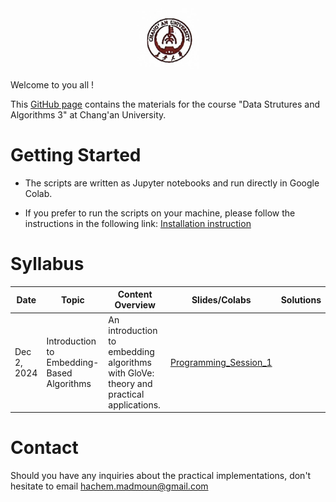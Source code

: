 <div align="center">
    <img src="./images/logo_Changan.png" alt="Logo" width="20%"/>
</div>

Welcome to you all !

This [GitHub page](https://hm-ai.github.io/Data_Structures_Algorithms/) contains the materials for the course "Data Strutures and Algorithms 3" at Chang'an University.

# Getting Started
* The scripts are written as Jupyter notebooks and run directly in Google Colab.

* If you prefer to run the scripts on your machine, please follow the instructions in the following link: [Installation instruction](https://colab.research.google.com/drive/1GtAF3kuPGDhxRYacLVUMm5S8f1uBA_oM?usp=sharing)


# Syllabus

| **Date**                                                | **Topic**                                   | **Content Overview**                                                                    | **Slides/Colabs**                                                                                               | **Solutions** |
|---------------------------------------------------------|---------------------------------------------|-----------------------------------------------------------------------------------------|-----------------------------------------------------------------------------------------------------------------|---------------|
| Dec 2, 2024                                             | Introduction to Embedding-Based Algorithms  | An introduction to embedding algorithms with GloVe: theory and practical applications.  | [Programming_Session_1](https://colab.research.google.com/drive/1p5uRd4hJNaqInZh98hYuiknXI6Rc36-F?usp=sharing)  |               |



# Contact
Should you have any inquiries about the practical implementations, don't hesitate to email hachem.madmoun@gmail.com